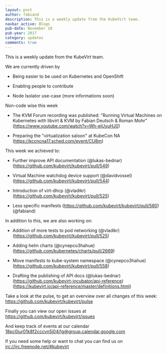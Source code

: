 ```yaml
---
layout: post
author: fabiand
description: This is a weekly update from the KubeVirt team.
navbar_active: Blogs
pub-date: November 10
pub-year: 2017
category: updates
comments: true
---
```


This is a weekly update from the KubeVirt team.

We are currently driven by

-   Being easier to be used on Kubernetes and OpenShift

-   Enabling people to contribute

-   Node Isolator use-case (more informations soon)

<!-- more -->
Non-code wise this week

-   The KVM Forum recording was published: "Running Virtual Machines on
    Kubernetes with libvirt & KVM by Fabian Deutsch & Roman Mohr"
    (<https://www.youtube.com/watch?v=Wh-ejUyuHJ0>)

-   Preparing the "virtualization saloon" at KubeCon NA
    (<https://kccncna17.sched.com/event/CU8m>)

This week we achieved to:

-   Further improve API documentation (@lukas-bednar)
    (<https://github.com/kubevirt/kubevirt/pull/549>)

-   Virtual Machine watchdog device support (@davidvossel)
    (<https://github.com/kubevirt/kubevirt/pull/544>)

-   Introduction of virt-dhcp (@vladikr)
    (<https://github.com/kubevirt/kubevirt/pull/525>)

-   Less specific manifests
    (<https://github.com/kubevirt/kubevirt/pull/560>) (@fabiand)

In addition to this, we are also working on:

-   Addition of more tests to pod networking (@vladikr)
    (<https://github.com/kubevirt/kubevirt/pull/525>)

-   Adding helm charts (@cynepco3hahue)
    (<https://github.com/kubernetes/charts/pull/2669>)

-   Move manifests to kube-system namespace (@cynepco3hahue)
    (<https://github.com/kubevirt/kubevirt/pull/558>)

-   Drafting the publishing of API docs (@lukas-bednar)
    (<https://github.com/kubevirt-incubator/api-reference>)
    (<https://kubevirt.io/api-reference/master/definitions.html>)

Take a look at the pulse, to get an overview over all changes of this
week: <https://github.com/kubevirt/kubevirt/pulse>

Finally you can view our open issues at
<https://github.com/kubevirt/kubevirt/issues>

And keep track of events at our calendar
[18pc0jur01k8f2cccvn5j04j1g@group.calendar.google.com](https://calendar.google.com/calendar/embed?src=18pc0jur01k8f2cccvn5j04j1g@group.calendar.google.com)

If you need some help or want to chat you can find us on
<irc://irc.freenode.net/#kubevirt>
